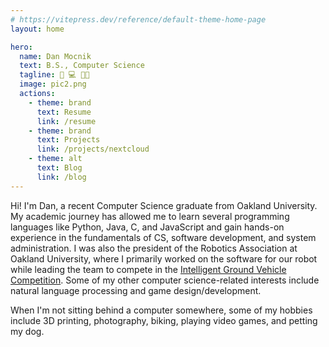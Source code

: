 ```yaml
---
# https://vitepress.dev/reference/default-theme-home-page
layout: home

hero:
  name: Dan Mocnik
  text: B.S., Computer Science
  tagline: 🤖 💻 👨‍💻
  image: pic2.png
  actions:
    - theme: brand
      text: Resume
      link: /resume
    - theme: brand
      text: Projects
      link: /projects/nextcloud
    - theme: alt
      text: Blog
      link: /blog
---
```


<!-- <div class="video-background">
  <video playsinline autoplay muted loop>
    <source src="https://www.w3schools.com/html/mov_bbb.mp4" type="video/mp4">
  </video>
</div>
<br clear="all" /> -->

<style>
  .tagline {
      color: rgba(235, 235, 245, 1.0) !important;
  }
</style>

Hi! I'm Dan, a recent Computer Science graduate from Oakland University. My academic journey has allowed me to learn several programming languages like Python, Java, C, and JavaScript and gain hands-on experience in the fundamentals of CS, software development, and system administration. I was also the president of the Robotics Association at Oakland University, where I primarily worked on the software for our robot while leading the team to compete in the [Intelligent Ground Vehicle Competition](http://www.igvc.org/). Some of my other computer science-related interests include natural language processing and game design/development.

When I'm not sitting behind a computer somewhere, some of my hobbies include 3D printing, photography, biking, playing video games, and petting my dog.